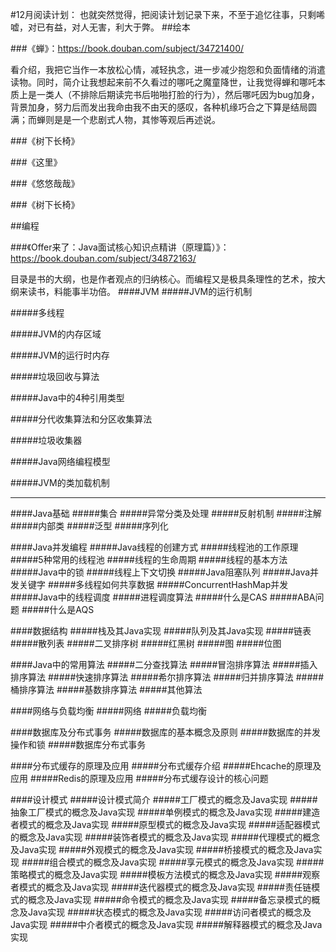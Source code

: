 #12月阅读计划：
也就突然觉得，把阅读计划记录下来，不至于追忆往事，只剩唏嘘，对已有益，对人无害，利大于弊。
##绘本

###《蝉》：https://book.douban.com/subject/34721400/

看介绍，我把它当作一本放松心情，减轻执念，进一步减少抱怨和负面情绪的消遣读物。同时，简介让我想起来前不久看过的哪吒之魔童降世，让我觉得蝉和哪吒本质上是一类人（不排除后期读完书后啪啪打脸的行为），然后哪吒因为bug加身，背景加身，努力后而发出我命由我不由天的感叹，各种机缘巧合之下算是结局圆满；而蝉则是是一个悲剧式人物，其惨等观后再述说。

###《树下长椅》

###《这里》

###《悠悠哉哉》

###《树下长椅》

##编程

###《Offer来了：Java面试核心知识点精讲（原理篇）》：https://book.douban.com/subject/34872163/

目录是书的大纲，也是作者观点的归纳核心。而编程又是极具条理性的艺术，按大纲来读书，料能事半功倍。
####JVM
#####JVM的运行机制

#####多线程

#####JVM的内存区域

#####JVM的运行时内存

#####垃圾回收与算法

#####Java中的4种引用类型

#####分代收集算法和分区收集算法

#####垃圾收集器

#####Java网络编程模型

#####JVM的类加载机制

------------

####Java基础
#####集合
#####异常分类及处理
#####反射机制
#####注解
#####内部类
#####泛型
#####序列化



####Java并发编程
#####Java线程的创建方式
#####线程池的工作原理
#####5种常用的线程池
#####线程的生命周期
#####线程的基本方法
#####Java中的锁
#####线程上下文切换
#####Java阻塞队列
#####Java并发关键字
#####多线程如何共享数据
#####ConcurrentHashMap并发
#####Java中的线程调度
#####进程调度算法
#####什么是CAS
#####ABA问题
#####什么是AQS



####数据结构
#####栈及其Java实现
#####队列及其Java实现
#####链表
#####散列表
#####二叉排序树
#####红黑树
#####图
#####位图


####Java中的常用算法
#####二分查找算法
#####冒泡排序算法
#####插入排序算法
#####快速排序算法
#####希尔排序算法
#####归并排序算法
#####桶排序算法
#####基数排序算法
#####其他算法


####网络与负载均衡
#####网络
#####负载均衡


####数据库及分布式事务
#####数据库的基本概念及原则
#####数据库的并发操作和锁
#####数据库分布式事务


####分布式缓存的原理及应用
#####分布式缓存介绍
#####Ehcache的原理及应用
#####Redis的原理及应用
#####分布式缓存设计的核心问题


####设计模式
#####设计模式简介
#####工厂模式的概念及Java实现
#####抽象工厂模式的概念及Java实现
#####单例模式的概念及Java实现
#####建造者模式的概念及Java实现
#####原型模式的概念及Java实现
#####适配器模式的概念及Java实现
#####装饰者模式的概念及Java实现
#####代理模式的概念及Java实现
#####外观模式的概念及Java实现
#####桥接模式的概念及Java实现
#####组合模式的概念及Java实现
#####享元模式的概念及Java实现
#####策略模式的概念及Java实现
#####模板方法模式的概念及Java实现
#####观察者模式的概念及Java实现
#####迭代器模式的概念及Java实现
#####责任链模式的概念及Java实现
#####命令模式的概念及Java实现
#####备忘录模式的概念及Java实现
#####状态模式的概念及Java实现
#####访问者模式的概念及Java实现
#####中介者模式的概念及Java实现
#####解释器模式的概念及Java实现


